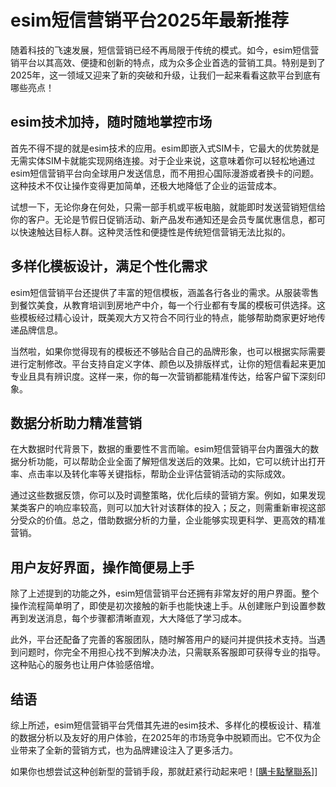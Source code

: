 # esim短信营销平台2025年最新推荐

随着科技的飞速发展，短信营销已经不再局限于传统的模式。如今，esim短信营销平台以其高效、便捷和创新的特点，成为众多企业首选的营销工具。特别是到了2025年，这一领域又迎来了新的突破和升级，让我们一起来看看这款平台到底有哪些亮点！

## esim技术加持，随时随地掌控市场

首先不得不提的就是esim技术的应用。esim即嵌入式SIM卡，它最大的优势就是无需实体SIM卡就能实现网络连接。对于企业来说，这意味着你可以轻松地通过esim短信营销平台向全球用户发送信息，而不用担心国际漫游或者换卡的问题。这种技术不仅让操作变得更加简单，还极大地降低了企业的运营成本。

试想一下，无论你身在何处，只需一部手机或平板电脑，就能即时发送营销短信给你的客户。无论是节假日促销活动、新产品发布通知还是会员专属优惠信息，都可以快速触达目标人群。这种灵活性和便捷性是传统短信营销无法比拟的。

## 多样化模板设计，满足个性化需求

esim短信营销平台还提供了丰富的短信模板，涵盖各行各业的需求。从服装零售到餐饮美食，从教育培训到房地产中介，每一个行业都有专属的模板可供选择。这些模板经过精心设计，既美观大方又符合不同行业的特点，能够帮助商家更好地传递品牌信息。

当然啦，如果你觉得现有的模板还不够贴合自己的品牌形象，也可以根据实际需要进行定制修改。平台支持自定义字体、颜色以及排版样式，让你的短信看起来更加专业且具有辨识度。这样一来，你的每一次营销都能精准传达，给客户留下深刻印象。

## 数据分析助力精准营销

在大数据时代背景下，数据的重要性不言而喻。esim短信营销平台内置强大的数据分析功能，可以帮助企业全面了解短信发送后的效果。比如，它可以统计出打开率、点击率以及转化率等关键指标，帮助企业评估营销活动的实际成效。

通过这些数据反馈，你可以及时调整策略，优化后续的营销方案。例如，如果发现某类客户的响应率较高，则可以加大针对该群体的投入；反之，则需重新审视这部分受众的价值。总之，借助数据分析的力量，企业能够实现更科学、更高效的精准营销。

## 用户友好界面，操作简便易上手

除了上述提到的功能之外，esim短信营销平台还拥有非常友好的用户界面。整个操作流程简单明了，即使是初次接触的新手也能快速上手。从创建账户到设置参数再到发送消息，每个步骤都清晰直观，大大降低了学习成本。

此外，平台还配备了完善的客服团队，随时解答用户的疑问并提供技术支持。当遇到问题时，你完全不用担心找不到解决办法，只需联系客服即可获得专业的指导。这种贴心的服务也让用户体验感倍增。

## 结语

综上所述，esim短信营销平台凭借其先进的esim技术、多样化的模板设计、精准的数据分析以及友好的用户体验，在2025年的市场竞争中脱颖而出。它不仅为企业带来了全新的营销方式，也为品牌建设注入了更多活力。

如果你也想尝试这种创新型的营销手段，那就赶紧行动起来吧！[[購卡點擊聯系](https://t.me/s/SXDXQF)]]